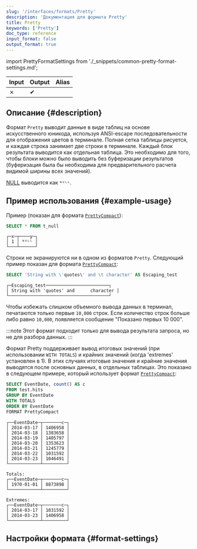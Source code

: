 ```yaml
---
slug: '/interfaces/formats/Pretty'
description: 'Документация для формата Pretty'
title: Pretty
keywords: ['Pretty']
doc_type: reference
input_format: false
output_format: true
---
```

import PrettyFormatSettings from './_snippets/common-pretty-format-settings.md';

| Input | Output  | Alias |
|-------|---------|-------|
| ✗     | ✔       |       |

## Описание {#description}

Формат `Pretty` выводит данные в виде таблиц на основе искусственного юникода, используя ANSI-escape последовательности для отображения цветов в терминале. 
Полная сетка таблицы рисуется, и каждая строка занимает две строки в терминале. 
Каждый блок результата выводится как отдельная таблица. 
Это необходимо для того, чтобы блоки можно было выводить без буферизации результатов (буферизация была бы необходима для предварительного расчета видимой ширины всех значений).

[NULL](/sql-reference/syntax.md) выводится как `ᴺᵁᴸᴸ`.

## Пример использования {#example-usage}

Пример (показан для формата [`PrettyCompact`](./PrettyCompact.md)):

```sql title="Query"
SELECT * FROM t_null
```

```response title="Response"
┌─x─┬────y─┐
│ 1 │ ᴺᵁᴸᴸ │
└───┴──────┘
```

Строки не экранируются ни в одном из форматов `Pretty`. Следующий пример показан для формата [`PrettyCompact`](./PrettyCompact.md):

```sql title="Query"
SELECT 'String with \'quotes\' and \t character' AS Escaping_test
```

```response title="Response"
┌─Escaping_test────────────────────────┐
│ String with 'quotes' and      character │
└──────────────────────────────────────┘
```

Чтобы избежать слишком объемного вывода данных в терминал, печатаются только первые `10,000` строк. 
Если количество строк больше либо равно `10,000`, появляется сообщение "Показано первых 10 000".

:::note
Этот формат подходит только для вывода результата запроса, но не для разбора данных.
:::

Формат Pretty поддерживает вывод итоговых значений (при использовании `WITH TOTALS`) и крайних значений (когда 'extremes' установлен в 1). 
В этих случаях итоговые значения и крайние значения выводятся после основных данных, в отдельных таблицах. 
Это показано в следующем примере, который использует формат [`PrettyCompact`](./PrettyCompact.md):

```sql title="Query"
SELECT EventDate, count() AS c 
FROM test.hits 
GROUP BY EventDate 
WITH TOTALS 
ORDER BY EventDate 
FORMAT PrettyCompact
```

```response title="Response"
┌──EventDate─┬───────c─┐
│ 2014-03-17 │ 1406958 │
│ 2014-03-18 │ 1383658 │
│ 2014-03-19 │ 1405797 │
│ 2014-03-20 │ 1353623 │
│ 2014-03-21 │ 1245779 │
│ 2014-03-22 │ 1031592 │
│ 2014-03-23 │ 1046491 │
└────────────┴─────────┘

Totals:
┌──EventDate─┬───────c─┐
│ 1970-01-01 │ 8873898 │
└────────────┴─────────┘

Extremes:
┌──EventDate─┬───────c─┐
│ 2014-03-17 │ 1031592 │
│ 2014-03-23 │ 1406958 │
└────────────┴─────────┘
```

## Настройки формата {#format-settings}

<PrettyFormatSettings/>